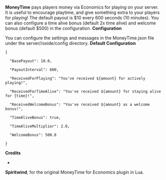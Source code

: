 **MoneyTime** pays players money via Economics for playing on your server.  It is useful to encourage playtime, and give something extra to your players for playing! The default payout is $10 every 600 seconds (10 minutes). You can also configure a time alive bonus (default 2x time alive) and welcome bonus (default $500) in the configuration.
**Configuration**

You can configure the settings and messages in the MoneyTime.json file under the server/<identity>/oxide/config directory.
**Default Configuration**

````
{

  "BasePayout": 10.0,

  "PayoutInterval": 600,

  "ReceivedForPlaying": "You've received ${amount} for actively playing!",

  "ReceivedForTimeAlive": "You've received ${amount} for staying alive for {time}!",

  "ReceivedWelcomeBonus": "You've received ${amount} as a welcome bonus!",

  "TimeAliveBonus": true,

  "TimeAliveMultiplier": 2.0,

  "WelcomeBonus": 500.0

}
````


**Credits**


* 
**Spiritwind**, for the original MoneyTime for Economics plugin in Lua.